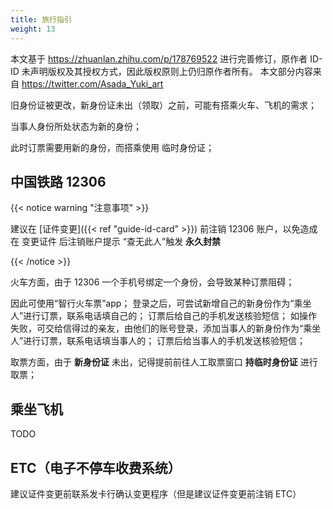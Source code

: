 ```yaml
---
title: 旅行指引
weight: 13
---
```


本文基于 <https://zhuanlan.zhihu.com/p/178769522> 进行完善修订，原作者 ID-ID 未声明版权及其授权方式，因此版权原则上仍归原作者所有。
本文部分内容来自 <https://twitter.com/Asada_Yuki_art>

旧身份证被更改，新身份证未出（领取）之前，可能有搭乘火车、飞机的需求；

当事人身份所处状态为新的身份；

此时订票需要用新的身份，而搭乘使用 临时身份证；

## 中国铁路 12306

{{< notice warning "注意事项" >}}

建议在 [证件变更]({{< ref "guide-id-card" >}}) 前注销 12306 账户，以免造成在 变更证件 后注销账户提示 “查无此人”触发 **永久封禁**

{{< /notice >}}

火车方面，由于 12306 一个手机号绑定一个身份，会导致某种订票阻碍；

因此可使用“智行火车票”app；
登录之后，可尝试新增自己的新身份作为“乘坐人”进行订票，联系电话填自己的；
订票后给自己的手机发送核验短信；
如操作失败，可交给信得过的亲友，由他们的账号登录，添加当事人的新身份作为“乘坐人”进行订票，联系电话填当事人的；
订票后给当事人的手机发送核验短信；

取票方面，由于 **新身份证** 未出，记得提前前往人工取票窗口 **持临时身份证** 进行取票；

## 乘坐飞机

TODO

## ETC（电子不停车收费系统）

建议证件变更前联系发卡行确认变更程序（但是建议证件变更前注销 ETC）
